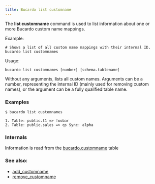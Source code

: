 ```yaml
---
title: Bucardo list customname
---
```


The **list customname** command is used to list information about one or more Bucardo custom name mappings.

Example:

    # Shows a list of all custom name mappings with their internal ID.
    bucardo list customnames


Usage:

    bucardo list customnames [number] [schema.tablename]

Without any arguments, lists all custom names. Arguments can be a number, representing the internal ID (mainly used for removing custom names), or the argument can be a fully qualified table name.

### Examples

    $ bucardo list customnames

    1. Table: public.t1 => foobar
    2. Table: public.sales => qs Sync: alpha

### Internals

Information is read from the [bucardo.customname](/bucardo.customname "wikilink") table

### See also:

-   [add_customname](/Bucardo/add_customname "wikilink")
-   [remove_customname](/Bucardo/remove_customname "wikilink")
